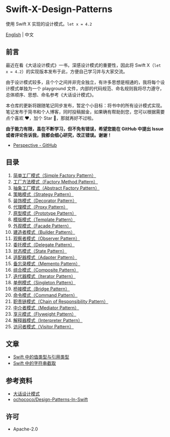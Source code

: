 # Swift-X-Design-Patterns

使用 Swift X 实现的设计模式。`let x = 4.2`

[English](README.md) | 中文

## 前言

最近在看《大话设计模式》一书，深感设计模式的重要性，因此将 Swift X（`let x = 4.2`）的实现版本发布于此，方便自己学习并与大家交流。

由于设计模式较多，且个个之间并非完全独立，有许多思想是相通的，我将每个设计模式单独为一个 playground 文件，内部的代码规范、命名规则我将尽力遵守，总体顺序、思想、命名参考《大话设计模式》。

本仓库的更新将跟随笔记同步发布，暂定个小目标：将书中的所有设计模式实现。笔记发布于简书和个人博客，同时投稿掘金，如果确有帮助到您，您可以根据需要点个喜欢 ❤️，加个 Star 🌟，那就再好不过啦。

**由于能力有限，虽在不断学习，但不免有错误，希望您能在 GitHub 中提出 Issue 或者评论告诉我，我都会细心研究，改正错误。谢谢！**

- [Perspective - GitHub](https://github.com/kingcos/Perspective)

## 目录

1. [简单工厂模式（Simple Factory Pattern）](01-Simple_Factory_Pattern.playground/Contents.swift)
2. [工厂方法模式（Factory Method Pattern）](02-Factory_Method_Pattern.playground/Contents.swift)
3. [抽象工厂模式（Abstract Factory Pattern）](03-Abstract_Factory_Pattern.playground/Contents.swift)
4. [策略模式（Strategy Pattern）](04-Strategy_Pattern.playground/Contents.swift)
5. [装饰模式（Decorator Pattern）](05-Decorator_Pattern.playground/Contents.swift)
6. [代理模式（Proxy Pattern）](06-Proxy_Pattern.playground/Contents.swift)
7. [原型模式（Prototype Pattern）](07-Prototype_Pattern.playground/Contents.swift)
8. [模版模式（Template Pattern）](08-Template_Pattern.playground/Contents.swift)
9. [外观模式（Facade Pattern）](09-Facade_Pattern.playground/Contents.swift)
10. [建造者模式（Builder Pattern）](10-Builder_Pattern.playground/Contents.swift)
11. [观察者模式（Observer Pattern）](11-Observer_Pattern.playground/Contents.swift)
12. [委托模式（Delegate Pattern）](12-Delegate_Pattern.playground/Contents.swift)
13. [状态模式（State Pattern）](13-State_Pattern.playground/Contents.swift)
14. [适配器模式（Adapter Pattern）](14-Adapter_Pattern.playground/Contents.swift)
15. [备忘录模式（Memento Pattern）](15-Memento_Pattern.playground/Contents.swift)
16. [组合模式（Composite Pattern）](16-Composite_Pattern.playground/Contents.swift)
17. [迭代器模式（Iterator Pattern）](17-Iterator_Pattern.playground/Contents.swift)
18. [单例模式（Singleton Pattern）](18-Singleton_Pattern.playground/Contents.swift)
19. [桥接模式（Bridge Pattern）](19-Bridge_Pattern.playground/Contents.swift)
20. [命令模式（Command Pattern）](20-Command_Pattern.playground/Contents.swift)
21. [职责链模式（Chain of Responsibility Pattern）](21-Chain_of_Responsibility_Pattern.playground/Contents.swift)
22. [中介者模式（Mediator Pattern）](22-Mediator_Pattern.playground/Contents.swift)
23. [享元模式（Flyweight Pattern）](23-Flyweight_Pattern.playground/Contents.swift)
24. [解释器模式（Interpreter Pattern）](24-Interpreter_Pattern.playground/Contents.swift)
25. [访问者模式（Visitor Pattern）](25-Visitor_Pattern.playground/Contents.swift)

## 文章

- [Swift 中的值类型与引用类型](http://www.jianshu.com/p/ba12b64f6350)
- [Swift 中的字符串截取](http://www.jianshu.com/p/94310202ba1b)

## 参考资料

- [大话设计模式](https://book.douban.com/subject/2334288/)
- [ochococo/Design-Patterns-In-Swift](https://github.com/ochococo/Design-Patterns-In-Swift)

## 许可

- Apache-2.0
